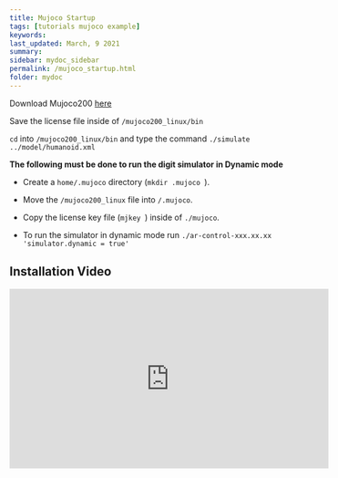 ```yaml
---
title: Mujoco Startup
tags: [tutorials mujoco example]
keywords: 
last_updated: March, 9 2021
summary: 
sidebar: mydoc_sidebar
permalink: /mujoco_startup.html
folder: mydoc
---
```


Download Mujoco200 [here](https://www.roboti.us/)

Save the license file inside of ``/mujoco200_linux/bin``

``cd`` into ``/mujoco200_linux/bin`` and type the command ``./simulate ../model/humanoid.xml``

**The following must be done to run the digit simulator in Dynamic mode**

* Create a ``home/.mujoco`` directory (``mkdir .mujoco ``).

* Move the ``/mujoco200_linux`` file into ``/.mujoco``.

* Copy the license key file (``mjkey ``) inside of ``./mujoco``.


* To run the simulator in dynamic mode run ``./ar-control-xxx.xx.xx 'simulator.dynamic = true' ``

## Installation Video

<iframe width="560" height="315" src="https://www.youtube.com/embed/xG8oujhD9lA" frameborder="0" allow="accelerometer; autoplay; clipboard-write; encrypted-media; gyroscope; picture-in-picture" allowfullscreen></iframe>


